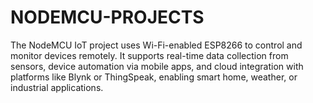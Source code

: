 # NODEMCU-PROJECTS
The NodeMCU IoT project uses Wi-Fi-enabled ESP8266 to control and monitor devices remotely. It supports real-time data collection from sensors, device automation via mobile apps, and cloud integration with platforms like Blynk or ThingSpeak, enabling smart home, weather, or industrial applications.
